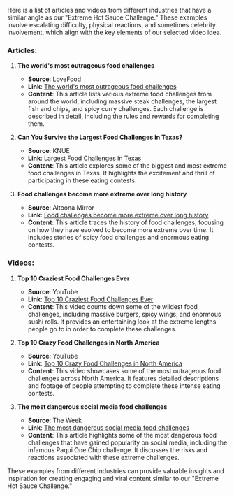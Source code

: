Here is a list of articles and videos from different industries that have a similar angle as our "Extreme Hot Sauce Challenge." These examples involve escalating difficulty, physical reactions, and sometimes celebrity involvement, which align with the key elements of our selected video idea.

### Articles:
1. **The world's most outrageous food challenges**
   - **Source**: LoveFood
   - **Link**: [The world's most outrageous food challenges](https://www.lovefood.com/gallerylist/51833/the-worlds-most-outrageous-food-challenges)
   - **Content**: This article lists various extreme food challenges from around the world, including massive steak challenges, the largest fish and chips, and spicy curry challenges. Each challenge is described in detail, including the rules and rewards for completing them.

2. **Can You Survive the Largest Food Challenges in Texas?**
   - **Source**: KNUE
   - **Link**: [Largest Food Challenges in Texas](https://knue.com/largest-food-challenges-texas/)
   - **Content**: This article explores some of the biggest and most extreme food challenges in Texas. It highlights the excitement and thrill of participating in these eating contests.

3. **Food challenges become more extreme over long history**
   - **Source**: Altoona Mirror
   - **Link**: [Food challenges become more extreme over long history](https://www.altoonamirror.com/news/2023/09/food-challenges-become-more-extreme-over-long-history/)
   - **Content**: This article traces the history of food challenges, focusing on how they have evolved to become more extreme over time. It includes stories of spicy food challenges and enormous eating contests.

### Videos:
1. **Top 10 Craziest Food Challenges Ever**
   - **Source**: YouTube
   - **Link**: [Top 10 Craziest Food Challenges Ever](https://www.youtube.com/watch?v=EV_hOcqVX0M)
   - **Content**: This video counts down some of the wildest food challenges, including massive burgers, spicy wings, and enormous sushi rolls. It provides an entertaining look at the extreme lengths people go to in order to complete these challenges.

2. **Top 10 Crazy Food Challenges in North America**
   - **Source**: YouTube
   - **Link**: [Top 10 Crazy Food Challenges in North America](https://www.youtube.com/watch?v=sxgbu69XiUo)
   - **Content**: This video showcases some of the most outrageous food challenges across North America. It features detailed descriptions and footage of people attempting to complete these intense eating contests.

3. **The most dangerous social media food challenges**
   - **Source**: The Week
   - **Link**: [The most dangerous social media food challenges](https://theweek.com/culture-life/food-drink/the-most-dangerous-social-media-food-challenges)
   - **Content**: This article highlights some of the most dangerous food challenges that have gained popularity on social media, including the infamous Paqui One Chip challenge. It discusses the risks and reactions associated with these extreme challenges.

These examples from different industries can provide valuable insights and inspiration for creating engaging and viral content similar to our "Extreme Hot Sauce Challenge."